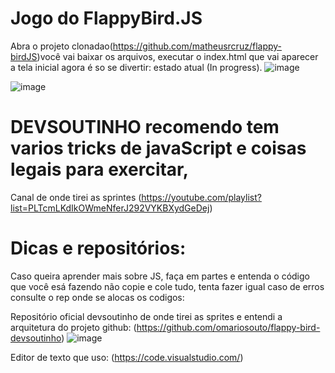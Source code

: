 # Jogo do  FlappyBird.JS


   Abra o projeto clonadao(https://github.com/matheusrcruz/flappy-birdJS)você vai baixar os arquivos,
 executar o index.html que vai aparecer a tela inicial agora é so se divertir:
  estado atual (In progress).
 ![image](https://user-images.githubusercontent.com/31409846/113592908-233e6e00-960c-11eb-8354-4233c52e2ca2.png)


![image](https://user-images.githubusercontent.com/31409846/113591831-c5f5ed00-960a-11eb-95d3-5b1804c793f0.png)

# DEVSOUTINHO recomendo tem varios tricks de javaScript e coisas legais para exercitar,
   Canal de onde tirei as sprintes (https://youtube.com/playlist?list=PLTcmLKdIkOWmeNferJ292VYKBXydGeDej) 

# Dicas e repositórios: 
   Caso queira aprender mais sobre JS, faça em partes e entenda o código que você esá fazendo
não copie e cole tudo, tenta fazer igual caso de erros consulte o rep onde se alocas os codigos:

Repositório oficial devsoutinho de onde tirei as sprites e entendi a arquitetura do projeto
github: (https://github.com/omariosouto/flappy-bird-devsoutinho)
![image](https://user-images.githubusercontent.com/31409846/113592781-fab67400-960b-11eb-99f1-54e20ce59bdd.png)

Editor de texto que uso: (https://code.visualstudio.com/)
